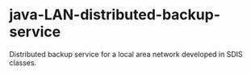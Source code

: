 # java-LAN-distributed-backup-service
Distributed backup service for a local area network developed in SDIS classes.
